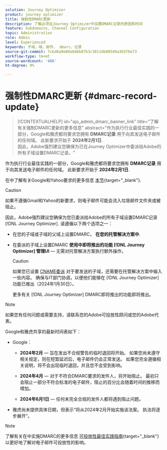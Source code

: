 ```yaml
---
solution: Journey Optimizer
product: journey optimizer
title: 强制性DMARC更新
description: 了解必须在Journey Optimizer中设置DMARC记录的原因和时间
feature: Subdomains, Channel Configuration
topic: Administration
role: Admin
level: Experienced
keywords: 子域，域，邮件， dmarc，记录
source-git-commit: 7cbd6a9e80a8d6b87b3c3011db80549a3b5f6e73
workflow-type: tm+mt
source-wordcount: '466'
ht-degree: 0%

---
```


# 强制性DMARC更新 {#dmarc-record-update}

>[!CONTEXTUALHELP]
>id="ajo_admin_dmarc_banner_link"
>title="了解有关强制DMARC更新的更多信息"
>abstract="作为执行行业最佳实践的一部分，Google和雅虎都将要求您拥有 **DMARC记录** 用于向其发送电子邮件的任何域。 此新要求开始于 **2024年2月1日**. <br>因此，Adobe强烈建议您确保为已在Journey Optimizer中委派给Adobe的所有子域设置DMARC记录。"

作为执行行业最佳实践的一部分，Google和雅虎都将要求您拥有 **DMARC记录** 用于向其发送电子邮件的任何域。 此新要求开始于 **2024年2月1日**.

在中了解有关Google和Yahoo要求的更多信息 [本节](https://experienceleague.adobe.com/docs/deliverability-learn/deliverability-best-practice-guide/additional-resources/guidance-around-changes-to-google-and-yahoo.html?lang=en#dmarc%3A){target="_blank"}.

>[!CAUTION]
>
>如果不遵循Gmail和Yahoo的新要求，则电子邮件可能会流入垃圾邮件文件夹或被阻止。

因此，Adobe强烈建议您确保为您已委派给Adobe的所有子域设置DMARC记录 [!DNL Journey Optimizer]. 请遵循以下两个选项之一：

* 在您的子域或子域的父域上设置DMARC， **在您的托管解决方案中**.

* 在委派的子域上设置DMARC **使用中即将推出的功能 [!DNL Journey Optimizer] 管理UI**  — 无需对托管解决方案执行额外操作。

  >[!CAUTION]
  >
  >如果您已设置 [CNAME委派](delegate-subdomain.md#cname-subdomain-delegation) 对于要发送的子域，还需要在托管解决方案中输入一些内容。 确保与IT部门协调，以便他们能够在 [!DNL Journey Optimizer] 功能已推出（2024年1月30日）。 <!--and be ready on February 1st, 2024-->

  更多有关 [!DNL Journey Optimizer] DMARC即将推出的功能即将推出。

<!--
* If you have [fully delegated](delegate-subdomain.md#full-subdomain-delegation) your sending subdomains to Adobe, follow either one of the two options below:

    * Set up DMARC on your subdomains or on the parent domain of your subdomains **in your hosting solution**.

    * Set up DMARC on your delegated subdomains **using the upcoming feature in the [!DNL Journey Optimizer] administration UI** - with no extra work on your hosting solution.

* If you have set up [CNAME delegation](delegate-subdomain.md#cname-subdomain-delegation) for your sending subdomains, follow either one of the two options below:
    * Set up DMARC on your subdomains or on the parent domain of your subdomains **in your hosting solution**.
    * Set up DMARC on your delegated subdomains **using the upcoming feature in the [!DNL Journey Optimizer] administration UI**. However, it will also require entry in your hosting solution. Consequently, make sure you coordinate with your IT department so that they can perform the update as soon as the [!DNL Journey Optimizer] feature is available (on January, 30) - and be ready on February 1st, 2024.
    
-->

>[!NOTE]
>
>如果您有任何问题或需要支持，请联系您的Adobe可投放性顾问或您的Adobe代表。

Google和雅虎共享的最新时间表如下：

* Google：

   * **2024年2月**  — 旨在发出不合规警告的临时退回将开始。 如果您尚未遵守相关规定，则在短暂延迟后，电子邮件仍会正常发送。 如果您完全遵循相关说明，将不会出现临时退回，并且您不会受到影响。

   * **2024年4月**  — 对于不符合DMARC要求的发件人，将开始阻止。 最初只会阻止一部分不符合标准的电子邮件，阻止的百分比会随着时间的推移而增加。

   * **2024年6月1日**  — 任何未完全合规的发件人都将遇到阻止问题。

* 雅虎尚未提供具体日期，但表示“将从2024年2月开始实施该法案。 执法将逐步展开”。

>[!NOTE]
>
>了解有关在中实施DMARC的更多信息 [可投放性最佳实践指南](https://experienceleague.adobe.com/docs/deliverability-learn/deliverability-best-practice-guide/additional-resources/technotes/implement-dmarc.html#about){target="_blank"} 以更好地了解对电子邮件可投放性的影响。
